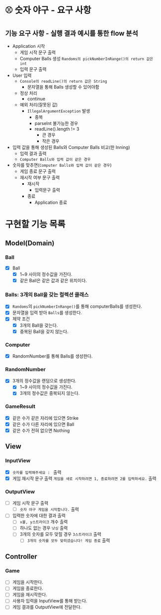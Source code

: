 # ⚾️ 숫자 야구 - 요구 사항

## 기능 요구 사항 - 실행 결과 예시를 통한 flow 분석

- Application 시작
  - 게임 시작 문구 출력
  - Computer Balls 생성 `Randoms의 pickNumberInRange()의 return 값은 int`
  - 입력 문구 출력
- User 입력
  - `Console의 readLine()의 return 값은 String`
    - 문자열을 통해 Balls 생성할 수 있어야함
  - 정상 처리
    - continue
  - 예외 처리(잘못된 값)
    - `IllegalArgumentException` 발생
      - 중복
      - parseInt 불가능한 경우
      - readLine().length != 3
        - 큰 경우
        - 작은 경우
- 입력 값을 통해 생성된 Balls와 Computer Balls 비교(한 Inning)
  - 입력 결과 출력
  - `Computer Balls와 입력 값이 같은 경우`
- 숫자를 맞추면(`Computer Balls와 입력 값이 같은 경우`)
  - 게임 종료 문구 출력
  - 재시작 여부 문구 출력
    - 재시작
      - 입력문구 출력
    - 종료
      - Application 종료

# 구현할 기능 목록

## Model(Domain)

### Ball

- [x] Ball
  - [x] 1~9 사이의 정수값을 가진다.
  - [x] 같은 Ball은 같은 값과 같은 위치이다.

### Balls: 3개의 Ball을 갖는 컬렉션 클래스

- [x] `Randoms`의 `pickNumberInRange()`를 통해 computerBalls를 생성한다.
- [x] 문자열을 입력 받아 `Balls`를 생성한다.
- [x] 제약 조건
  - [x] 3개의 Ball을 갖는다.
  - [x] 중복된 Ball을 갖지 않는다.

### Computer

- [x] RandomNumber를 통해 Balls를 생성한다.

### RandomNumber

- [x] 3개의 정수값을 랜덤으로 생성한다.
  - [x] 1~9 사이의 정수값을 가진다.
  - [x] 3개의 정수값은 중복되지 않는다.

### GameResult

- [x] 같은 수가 같은 자리에 있으면 Strike
- [x] 같은 수가 다른 자리에 있으면 Ball
- [x] 같은 수가 전혀 없으면 Nothing

## View

### InputView

- [x] `숫자를 입력해주세요 : ` 출력
- [x] 게임 재시작 문구 출력 `게임을 새로 시작하려면 1, 종료하려면 2를 입력하세요.` 출력

### OutputView

- [ ] 게임 시작 문구 출력
  - [ ] `숫자 야구 게임을 시작합니다.` 출력
- [ ] 입력한 숫자에 대한 결과 출력
  - [ ] `x볼, y스트라이크` 개수 출력
  - [ ] 하나도 없는 경우 `낫싱` 출력
  - [ ] 3개의 숫자를 모두 맞힐 경우 `3스트라이크` 출력
    - [ ] `3개의 숫자를 모두 맞히셨습니다! 게임 종료` 출력

## Controller

### Game

- [ ] 게임을 시작한다.
- [ ] 게임을 종료한다.
- [ ] 게임을 재시작한다.
- [ ] 사용자 입력을 InputView를 통해 받는다.
- [ ] 게임 결과를 OutputView에 전달한다.
